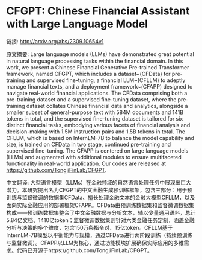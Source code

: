 # CFGPT: Chinese Financial Assistant with Large Language Model

链接: http://arxiv.org/abs/2309.10654v1

原文摘要:
Large language models (LLMs) have demonstrated great potential in natural
language processing tasks within the financial domain. In this work, we present
a Chinese Financial Generative Pre-trained Transformer framework, named CFGPT,
which includes a dataset~(CFData) for pre-training and supervised fine-tuning,
a financial LLM~(CFLLM) to adeptly manage financial texts, and a deployment
framework~(CFAPP) designed to navigate real-world financial applications. The
CFData comprising both a pre-training dataset and a supervised fine-tuning
dataset, where the pre-training dataset collates Chinese financial data and
analytics, alongside a smaller subset of general-purpose text with 584M
documents and 141B tokens in total, and the supervised fine-tuning dataset is
tailored for six distinct financial tasks, embodying various facets of
financial analysis and decision-making with 1.5M instruction pairs and 1.5B
tokens in total. The CFLLM, which is based on InternLM-7B to balance the model
capability and size, is trained on CFData in two stage, continued pre-training
and supervised fine-tuning. The CFAPP is centered on large language models
(LLMs) and augmented with additional modules to ensure multifaceted
functionality in real-world application. Our codes are released at
https://github.com/TongjiFinLab/CFGPT.

中文翻译:
大型语言模型（LLMs）在金融领域的自然语言处理任务中展现出巨大潜力。本研究提出名为CFGPT的中文金融生成预训练框架，包含三部分：用于预训练与监督微调的数据集CFData、擅长处理金融文本的金融大模型CFLLM，以及面向实际金融应用的部署框架CFAPP。CFData由预训练数据集和监督微调数据集构成——预训练数据集整合了中文金融数据与分析文本，辅以少量通用语料，总计5.84亿文档、1410亿token；监督微调数据集则针对六类金融任务定制，涵盖金融分析与决策的多个维度，包含150万条指令对、15亿token。CFLLM基于InternLM-7B模型以平衡能力与规模，通过CFData进行两阶段训练（持续预训练与监督微调）。CFAPP以LLM为核心，通过功能模块扩展确保实际应用的多维需求。代码已开源于https://github.com/TongjiFinLab/CFGPT。
